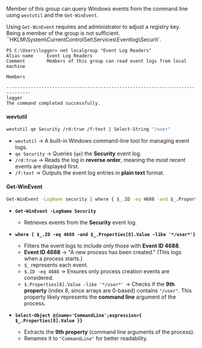 Member of this group can query Windows events from the command line using `wevtutil` and the `Get-WinEvent`.

Using `Get-WinEvent` requires and administrator to  adjust a registry key. Being a member of the group is not sufficient. ``HKLM\System\CurrentControlSet\Services\Eventlog\Securit`.

```
PS C:\Users\logger> net localgroup "Event Log Readers"
Alias name     Event Log Readers
Comment        Members of this group can read event logs from local machine

Members

-------------------------------------------------------------------------------
logger
The command completed successfully.
```
#### wevtutil

```bash
wevtutil qe Security /rd:true /f:text | Select-String "/user"
```

- `wevtutil` → A built-in Windows command-line tool for managing event logs.
- `qe Security` → Queries (`qe`) the **Security** event log.
- `/rd:true` → Reads the log in **reverse order**, meaning the most recent events are displayed first.
- `/f:text` → Outputs the event log entries in **plain text** format.
#### Get-WinEvent

```bash
Get-WinEvent -LogName security | where { $_.ID -eq 4688 -and $_.Properties[8].Value -like '*/user*'} | Select-Object @{name='CommandLine';expression={ $_.Properties[8].Value }}
```

- **`Get-WinEvent -LogName Security`**
    
    - Retrieves events from the **Security** event log.
- **`where { $_.ID -eq 4688 -and $_.Properties[8].Value -like '*/user*'}`**
    
    - Filters the event logs to include only those with **Event ID 4688**.
    - **Event ID 4688** → "A new process has been created." (This logs when a process starts.)
    - `$_` represents each event.
    - `$.ID -eq 4688` → Ensures only process creation events are considered.
    - `$.Properties[8].Value -like '*/user*'` → Checks if the **9th property** (index 8, since arrays are 0-based) contains `"/user"`. This property likely represents the **command line** argument of the process.
- **`Select-Object @{name='CommandLine';expression={ $_.Properties[8].Value }}`**
    
    - Extracts the **9th property** (command line arguments of the process).
    - Renames it to `"CommandLine"` for better readability.

